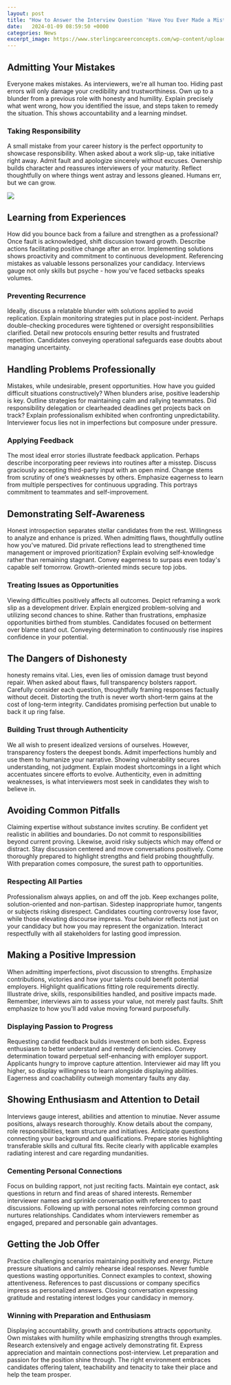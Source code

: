 ```yaml
---
layout: post
title: "How to Answer the Interview Question 'Have You Ever Made a Mistake at Work?'"
date:   2024-01-09 08:59:50 +0000
categories: News
excerpt_image: https://www.sterlingcareerconcepts.com/wp-content/uploads/2016/02/LB-6_Strategies_for_Answering_Interview_Questions-900x1440.jpg
---
```

## Admitting Your Mistakes

Everyone makes mistakes. As interviewers, we're all human too. Hiding past errors will only damage your credibility and trustworthiness. Own up to a blunder from a previous role with honesty and humility. Explain precisely what went wrong, how you identified the issue, and steps taken to remedy the situation. This shows accountability and a learning mindset.

### Taking Responsibility  

A small mistake from your career history is the perfect opportunity to showcase responsibility. When asked about a work slip-up, take initiative right away. Admit fault and apologize sincerely without excuses. Ownership builds character and reassures interviewers of your maturity. Reflect thoughtfully on where things went astray and lessons gleaned. Humans err, but we can grow.  


![](https://www.sterlingcareerconcepts.com/wp-content/uploads/2016/02/LB-6_Strategies_for_Answering_Interview_Questions-900x1440.jpg)
## Learning from Experiences

How did you bounce back from a failure and strengthen as a professional? Once fault is acknowledged, shift discussion toward growth. Describe actions facilitating positive change after an error. Implementing solutions shows proactivity and commitment to continuous development. Referencing mistakes as valuable lessons personalizes your candidacy. Interviews gauge not only skills but psyche - how you've faced setbacks speaks volumes.

### Preventing Recurrence

Ideally, discuss a relatable blunder with solutions applied to avoid replication. Explain monitoring strategies put in place post-incident. Perhaps double-checking procedures were tightened or oversight responsibilities clarified. Detail new protocols ensuring better results and frustrated repetition. Candidates conveying operational safeguards ease doubts about managing uncertainty.

## Handling Problems Professionally  

Mistakes, while undesirable, present opportunities. How have you guided difficult situations constructively? When blunders arise, positive leadership is key. Outline strategies for maintaining calm and rallying teammates. Did responsibility delegation or clearheaded deadlines get projects back on track? Explain professionalism exhibited when confronting unpredictability. Interviewer focus lies not in imperfections but composure under pressure.

### Applying Feedback  

The most ideal error stories illustrate feedback application. Perhaps describe incorporating peer reviews into routines after a misstep. Discuss graciously accepting third-party input with an open mind. Change stems from scrutiny of one’s weaknesses by others. Emphasize eagerness to learn from multiple perspectives for continuous upgrading. This portrays commitment to teammates and self-improvement.

## Demonstrating Self-Awareness

Honest introspection separates stellar candidates from the rest. Willingness to analyze and enhance is prized. When admitting flaws, thoughtfully outline how you've matured. Did private reflections lead to strengthened time management or improved prioritization? Explain evolving self-knowledge rather than remaining stagnant. Convey eagerness to surpass even today's capable self tomorrow. Growth-oriented minds secure top jobs.

### Treating Issues as Opportunities

Viewing difficulties positively affects all outcomes. Depict reframing a work slip as a development driver. Explain energized problem-solving and utilizing second chances to shine. Rather than frustrations, emphasize opportunities birthed from stumbles. Candidates focused on betterment over blame stand out. Conveying determination to continuously rise inspires confidence in your potential.

## The Dangers of Dishonesty

 honesty remains vital. Lies, even lies of omission damage trust beyond repair. When asked about flaws, full transparency bolsters rapport. Carefully consider each question, thoughtfully framing responses factually without deceit. Distorting the truth is never worth short-term gains at the cost of long-term integrity. Candidates promising perfection but unable to back it up ring false.  

### Building Trust through Authenticity

We all wish to present idealized versions of ourselves. However, transparency fosters the deepest bonds. Admit imperfections humbly and use them to humanize your narrative. Showing vulnerability secures understanding, not judgment. Explain modest shortcomings in a light which accentuates sincere efforts to evolve. Authenticity, even in admitting weaknesses, is what interviewers most seek in candidates they wish to believe in.

## Avoiding Common Pitfalls

Claiming expertise without substance invites scrutiny. Be confident yet realistic in abilities and boundaries. Do not commit to responsibilities beyond current proving. Likewise, avoid risky subjects which may offend or distract. Stay discussion centered and move conversations positively. Come thoroughly prepared to highlight strengths and field probing thoughtfully. With preparation comes composure, the surest path to opportunities.  

### Respecting All Parties

Professionalism always applies, on and off the job. Keep exchanges polite, solution-oriented and non-partisan. Sidestep inappropriate humor, tangents or subjects risking disrespect. Candidates courting controversy lose favor, while those elevating discourse impress. Your behavior reflects not just on your candidacy but how you may represent the organization. Interact respectfully with all stakeholders for lasting good impression.  

## Making a Positive Impression

When admitting imperfections, pivot discussion to strengths. Emphasize contributions, victories and how your talents could benefit potential employers. Highlight qualifications fitting role requirements directly. Illustrate drive, skills, responsibilities handled, and positive impacts made. Remember, interviews aim to assess your value, not merely past faults. Shift emphasize to how you'll add value moving forward purposefully.

### Displaying Passion to Progress

Requesting candid feedback builds investment on both sides. Express enthusiasm to better understand and remedy deficiencies. Convey determination toward perpetual self-enhancing with employer support. Applicants hungry to improve capture attention. Interviewer aid may lift you higher, so display willingness to learn alongside displaying abilities. Eagerness and coachability outweigh momentary faults any day.  

## Showing Enthusiasm and Attention to Detail

Interviews gauge interest, abilities and attention to minutiae. Never assume positions, always research thoroughly. Know details about the company, role responsibilities, team structure and initiatives. Anticipate questions connecting your background and qualifications. Prepare stories highlighting transferable skills and cultural fits. Recite clearly with applicable examples radiating interest and care regarding mundanities.  

### Cementing Personal Connections

Focus on building rapport, not just reciting facts. Maintain eye contact, ask questions in return and find areas of shared interests. Remember interviewer names and sprinkle conversation with references to past discussions. Following up with personal notes reinforcing common ground nurtures relationships. Candidates whom interviewers remember as engaged, prepared and personable gain advantages.  

## Getting the Job Offer

Practice challenging scenarios maintaining positivity and energy. Picture pressure situations and calmly rehearse ideal responses. Never fumble questions wasting opportunities. Connect examples to context, showing attentiveness. References to past discussions or company specifics impress as personalized answers. Closing conversation expressing gratitude and restating interest lodges your candidacy in memory.  

### Winning with Preparation and Enthusiasm  

Displaying accountability, growth and contributions attracts opportunity. Own mistakes with humility while emphasizing strengths through examples. Research extensively and engage actively demonstrating fit. Express appreciation and maintain connections post-interview. Let preparation and passion for the position shine through. The right environment embraces candidates offering talent, teachability and tenacity to take their place and help the team prosper.